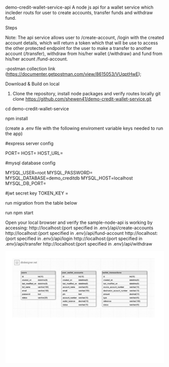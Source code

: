 demo-credit-wallet-service-api
A node js api for a wallet service which incleder routs for user to create accounts, transfer funds and withdraw fund.

Steps

Note:
The api service allows user to /create-account, /login with the created account details, which will return a token which that will be use to access the other protected endpoint for the user to make a transfer to another account (/transfer), withdraw from his/her wallet (/withdraw) and fund from his/her acount /fund-account.

-postman collection link (https://documenter.getpostman.com/view/8615053/VUqptHwE);

Download & Build on local

1) Clone the repository, install node packages and verify routes locally
git clone https://github.com/shewen41/demo-credit-wallet-service.git

cd demo-credit-wallet-service

npm install

(create a .env file with the following enviroment variable keys needed to run the app)

#express server config

PORT=
HOST=
HOST_URL=

#mysql database config

MYSQL_USER=root
MYSQL_PASSWORD=
MYSQL_DATABASE=demo_creditdb
MYSQL_HOST=localhost
MYSQL_DB_PORT=

#jwt secret key
TOKEN_KEY =

run migration from the table below

run npm start

Open your local browser and verify the sample-node-api is working by accessing:
http://localhost:{port specified in .env}/api/create-accounts
http://localhost:{port specified in .env}/api/fund-account
http://localhost:{port specified in .env}/api/login
http://localhost:{port specified in .env}/api/transfer
http://localhost:{port specified in .env}/api/withdraw

![alt text](E-R-dbdesigner.jpg)